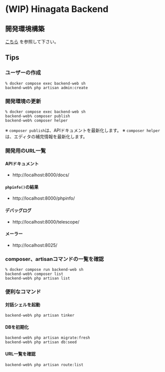 # (WIP) Hinagata Backend

## 開発環境構築

[こちら](https://github.com/PaykeDeveloper/payke-hinagata/blob/main/README.md) を参照して下さい。

## Tips

### ユーザーの作成

```shell
% docker compose exec backend-web sh
backend-web% php artisan admin:create
```

### 開発環境の更新

```shell
% docker compose exec backend-web sh
backend-web% composer publish
backend-web% composer helper
```

※ `composer publish`は、APIドキュメントを最新化します。 ※ `composer helper`は、エディタの補完情報を最新化します。

### 開発用のURL一覧

#### APIドキュメント

- http://localhost:8000/docs/

#### `phpinfo()`の結果

- http://localhost:8000/phpinfo/

#### デバッグログ

- http://localhost:8000/telescope/

#### メーラー

- http://localhost:8025/

### composer、artisanコマンドの一覧を確認

```shell
% docker compose run backend-web sh
backend-web% composer list
backend-web% php artisan list
```

### 便利なコマンド

#### 対話シェルを起動

```shell
backend-web% php artisan tinker
```

#### DBを初期化

```shell
backend-web% php artisan migrate:fresh
backend-web% php artisan db:seed
```

#### URL一覧を確認

```shell
backend-web% php artisan route:list
```
